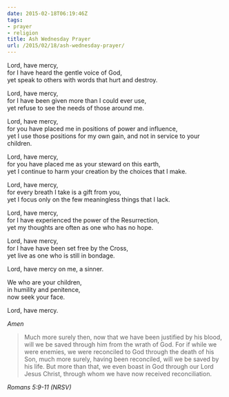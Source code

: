 ```yaml
---
date: 2015-02-18T06:19:46Z
tags:
- prayer
- religion
title: Ash Wednesday Prayer
url: /2015/02/18/ash-wednesday-prayer/
---
```


Lord, have mercy,  
for I have heard the gentle voice of God,  
yet speak to others with words that hurt and destroy.

Lord, have mercy,  
for I have been given more than I could ever use,  
yet refuse to see the needs of those around me.

Lord, have mercy,  
for you have placed me in positions of power and influence,  
yet I use those positions for my own gain, and not in service to your children.

Lord, have mercy,  
for you have placed me as your steward on this earth,  
yet I continue to harm your creation by the choices that I make.

Lord, have mercy,  
for every breath I take is a gift from you,  
yet I focus only on the few meaningless things that I lack.

Lord, have mercy,  
for I have experienced the power of the Resurrection,  
yet my thoughts are often as one who has no hope.

Lord, have mercy,  
for I have have been set free by the Cross,  
yet live as one who is still in bondage.

Lord, have mercy on me, a sinner. 

We who are your children,  
in humility and penitence,  
now seek your face.

Lord, have mercy.

*Amen*

<blockquote class="big">Much more surely then, now that we have been justified by his blood, will we be saved through him from the wrath of God. For if while we were enemies, we were reconciled to God through the death of his Son, much more surely, having been reconciled, will we be saved by his life. But more than that, we even boast in God through our Lord Jesus Christ, through whom we have now received reconciliation.
</blockquote>

<cite class="big">Romans 5:9-11 (NRSV)</cite>



